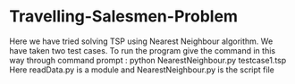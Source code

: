 # Travelling-Salesmen-Problem
Here we have tried solving TSP using Nearest Neighbour algorithm.
We have taken two test cases.
To run the program give the command in this way through command prompt : python NearestNeighbour.py testcase1.tsp
Here readData.py is a module and NearestNeighbour.py is the script file
